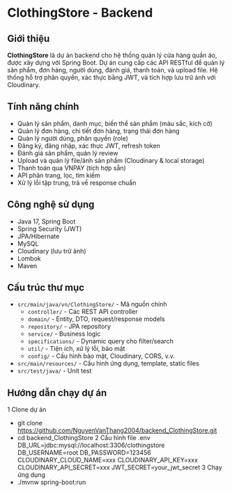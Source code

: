 # ClothingStore - Backend

## Giới thiệu

**ClothingStore** là dự án backend cho hệ thống quản lý cửa hàng quần áo, được xây dựng với Spring Boot. Dự án cung cấp các API RESTful để quản lý sản phẩm, đơn hàng, người dùng, đánh giá, thanh toán, và upload file. Hệ thống hỗ trợ phân quyền, xác thực bằng JWT, và tích hợp lưu trữ ảnh với Cloudinary.

## Tính năng chính

- Quản lý sản phẩm, danh mục, biến thể sản phẩm (màu sắc, kích cỡ)
- Quản lý đơn hàng, chi tiết đơn hàng, trạng thái đơn hàng
- Quản lý người dùng, phân quyền (role)
- Đăng ký, đăng nhập, xác thực JWT, refresh token
- Đánh giá sản phẩm, quản lý review
- Upload và quản lý file/ảnh sản phẩm (Cloudinary & local storage)
- Thanh toán qua VNPAY (tích hợp sẵn)
- API phân trang, lọc, tìm kiếm
- Xử lý lỗi tập trung, trả về response chuẩn

## Công nghệ sử dụng

- Java 17, Spring Boot
- Spring Security (JWT)
- JPA/Hibernate
- MySQL
- Cloudinary (lưu trữ ảnh)
- Lombok
- Maven

## Cấu trúc thư mục

- `src/main/java/vn/ClothingStore/` - Mã nguồn chính
  - `controller/` - Các REST API controller
  - `domain/` - Entity, DTO, request/response models
  - `repository/` - JPA repository
  - `service/` - Business logic
  - `specifications/` - Dynamic query cho filter/search
  - `util/` - Tiện ích, xử lý lỗi, bảo mật
  - `config/` - Cấu hình bảo mật, Cloudinary, CORS, v.v.
- `src/main/resources/` - Cấu hình ứng dụng, template, static files
- `src/test/java/` - Unit test

## Hướng dẫn chạy dự án
1 Clone dự án 
- git clone https://github.com/NguyenVanThang2004/backend_ClothingStore.git
- cd backend_ClothingStore
2 Cấu hình file .env
DB_URL=jdbc:mysql://localhost:3306/clothingstore
DB_USERNAME=root
DB_PASSWORD=123456
CLOUDINARY_CLOUD_NAME=xxx
CLOUDINARY_API_KEY=xxx
CLOUDINARY_API_SECRET=xxx
JWT_SECRET=your_jwt_secret
3 Chạy ứng dụng
- ./mvnw spring-boot:run

